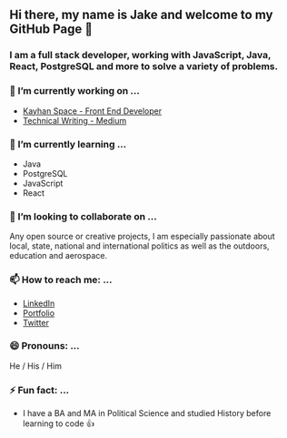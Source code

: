 ## Hi there, my name is Jake and welcome to my GitHub Page 👋

### I am a full stack developer, working with JavaScript, Java, React, PostgreSQL and more to solve a variety of problems.

<!-- **JakeG-9191/JakeG-9191** is a ✨ _special_ ✨ repository because its `README.md` (this file) appears on your GitHub profile.

Here are some ideas to get you started: -->

### 🔭 I’m currently working on ...

- [Kayhan Space - Front End Developer](https://www.kayhan.space/#1)
- [Technical Writing - Medium](https://medium.com/@bjornsin)

### 🌱 I’m currently learning ...

- Java
- PostgreSQL
- JavaScript
- React

### 👯 I’m looking to collaborate on ...

Any open source or creative projects, I am especially passionate about local, state, national and international politics as well as the outdoors, education and aerospace.


### 📫 How to reach me: ...

- [LinkedIn](https://www.linkedin.com/in/jacob-garlick/)
- [Portfolio](https://jacob-garlick.com/)
- [Twitter](https://twitter.com/garlick_jake)

### 😄 Pronouns: ...

He / His / Him

### ⚡ Fun fact: ...

- I have a BA and MA in Political Science and studied History before learning to code :+1:
